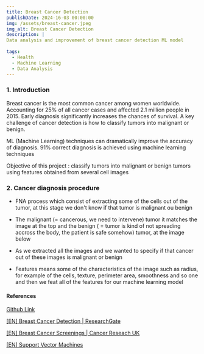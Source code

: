 ```yaml
---
title: Breast Cancer Detection
publishDate: 2024-16-03 00:00:00
img: /assets/breast-cancer.jpeg
img_alt: Breast Cancer Detection
description: |  
Data analysis and improvement of breast cancer detection ML model 
  
tags:
  - Health
  - Machine Learning
  - Data Analysis
---
```


### 1. Introduction

Breast cancer is the most common cancer among women worldwide. Accounting for 25% of all cancer cases and affected 2.1 million people in 2015. Early diagnosis significantly increases the chances of survival. A key challenge of cancer detection is how to classify tumors into malignant or benign.

ML (Machine Learning) techniques can dramatically improve the accuracy of diagnosis. 91% correct diagnosis is achieved using machine learning techniques

Objective of this project : classify tumors into malignant or benign tumors using features obtained from several cell images

### 2. Cancer diagnosis procedure

* FNA process which consist of extracting some of the cells out of the tumor, at this stage we don't know if that tumor is malignant ou benign

* The malignant (= cancerous, we need to intervene) tumor it matches the image at the top and the benign ( = tumor is kind of not spreading accross the body, the patient is safe somehow) tumor, at the image below

* As we extracted all the images and we wanted to specify if that cancer out of these images is malignant or benign

* Features means some of the characteristics of the image such as radius, for example of the cells, texture, perimeter area, smoothness and so one and then we feat all of the features for our machine learning model

#### References

[Github Link](https://github.com/I2S9/Breast-cancer)

[[EN] Breast Cancer Detection | ResearchGate](https://www.researchgate.net/publication/271907638_Breast_Cancer_Detection_with_Reduced_Feature_Set)

[[EN] Breast Cancer Screenings | Cancer Reseach UK](https://khayyam.developpez.com/articles/algo/genetic/)

[[EN] Support Vector Machines](https://link.springer.com/book/10.1007/978-3-540-73190-0)